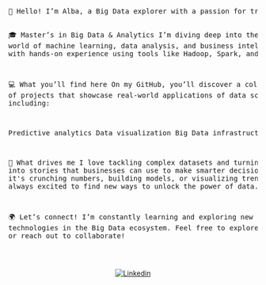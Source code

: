 <pre><b>                                                             ¿Who I am?</b></pre>
<br/>
<pre>
👋 Hello! I’m Alba, a Big Data explorer with a passion for transforming complex data into actionable insights!

🎓 Master’s in Big Data & Analytics
I’m diving deep into the world of machine learning, data analysis, and business intelligence, with hands-on experience using tools like Hadoop, Spark, and Python.

💻 What you’ll find here
On my GitHub, you’ll discover a collection of projects that showcase real-world applications of data science, including:

Predictive analytics
Data visualization
Big Data infrastructure

🚀 What drives me
I love tackling complex datasets and turning them into stories that businesses can use to make smarter decisions. Whether it's crunching numbers, building models, or visualizing trends, I’m always excited to find new ways to unlock the power of data.

🌍 Let’s connect!
I’m constantly learning and exploring new technologies in the Big Data ecosystem. Feel free to explore my projects or reach out to collaborate!
</pre>
<br/>
<p align="center">
<a href="https://www.linkedin.com/in/albafdezgomez2000/" target="_blank" rel="noreferrer noopener"><img alt="Linkedin" title="Alba Fernández Gómez Linkedin" src="https://img.shields.io/badge/LinkedIn-0077B5?style=for-the-badge&logo=linkedin&logoColor=white"></a>
</p>
